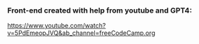 ### Front-end created with help from youtube and GPT4:
https://www.youtube.com/watch?v=5PdEmeopJVQ&ab_channel=freeCodeCamp.org
